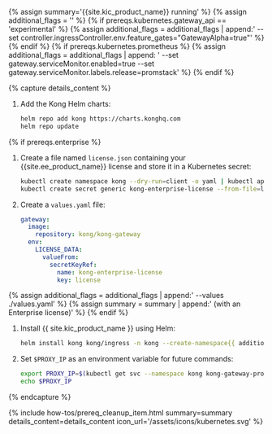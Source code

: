 {% assign summary='{{site.kic_product_name}} running' %}
{% assign additional_flags = '' %}
{% if prereqs.kubernetes.gateway_api == 'experimental' %}
{% assign additional_flags = additional_flags | append:' --set controller.ingressController.env.feature_gates="GatewayAlpha=true"' %}
{% endif %}
{% if prereqs.kubernetes.prometheus %}
{% assign additional_flags = additional_flags | append: ' --set gateway.serviceMonitor.enabled=true --set gateway.serviceMonitor.labels.release=promstack' %}
{% endif %}

{% capture details_content %}

1. Add the Kong Helm charts:

   ```bash
   helm repo add kong https://charts.konghq.com
   helm repo update
   ```

{% if prereqs.enterprise %}
1. Create a file named `license.json` containing your {{site.ee_product_name}} license and store it in a Kubernetes secret:

   ```bash
   kubectl create namespace kong --dry-run=client -o yaml | kubectl apply -f -
   kubectl create secret generic kong-enterprise-license --from-file=license=./license.json -n kong
   ```

1. Create a `values.yaml` file:

   ```yaml
   gateway:
     image:
       repository: kong/kong-gateway
     env:
       LICENSE_DATA:
         valueFrom:
           secretKeyRef:
             name: kong-enterprise-license
             key: license
   ```
{% assign additional_flags = additional_flags | append:' --values ./values.yaml' %}
{% assign summary = summary | append:' (with an Enterprise license)' %}
{% endif %}

1. Install {{ site.kic_product_name }} using Helm:

   ```bash
   helm install kong kong/ingress -n kong --create-namespace{{ additional_flags }}
   ```

1. Set `$PROXY_IP` as an environment variable for future commands:

   ```bash
   export PROXY_IP=$(kubectl get svc --namespace kong kong-gateway-proxy -o jsonpath='{range .status.loadBalancer.ingress[0]}{@.ip}{@.hostname}{end}')
   echo $PROXY_IP
   ```

{% endcapture %}

{% include how-tos/prereq_cleanup_item.html summary=summary details_content=details_content icon_url='/assets/icons/kubernetes.svg' %}
